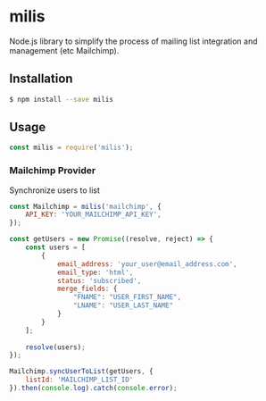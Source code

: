 # milis
Node.js library to simplify the process of mailing list integration and management (etc Mailchimp).

## Installation
```bash
$ npm install --save milis
```

## Usage
```js
const milis = require('milis');
```

### Mailchimp Provider
Synchronize users to list
```js
const Mailchimp = milis('mailchimp', {
    API_KEY: 'YOUR_MAILCHIMP_API_KEY',
});

const getUsers = new Promise((resolve, reject) => {
    const users = [
        {
            email_address: 'your_user@email_address.com',
            email_type: 'html',
            status: 'subscribed',
            merge_fields: {
                "FNAME": "USER_FIRST_NAME",
                "LNAME": "USER_LAST_NAME"
            }
        }
    ];
    
    resolve(users);
});

Mailchimp.syncUserToList(getUsers, {
    listId: 'MAILCHIMP_LIST_ID'
}).then(console.log).catch(console.error);
```